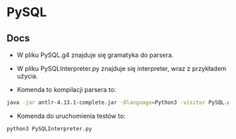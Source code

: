 # PySQL

## Docs
 - W pliku PySQL.g4 znajduje się gramatyka do parsera.

 - W pliku PySQLInterpreter.py znajduje się interpreter, wraz z przykładem użycia.

 - Komenda to kompilacji parsera to:
```bash
java -jar antlr-4.13.1-complete.jar -Dlanguage=Python3 -visitor PySQL.g4
```

 - Komenda do uruchomienia testów to:
```bash
python3 PySQLInterpreter.py
```

